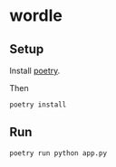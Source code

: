# wordle

## Setup

Install [poetry](https://python-poetry.org/docs/#installation).

Then

```shell
poetry install
```

## Run

```shell
poetry run python app.py
```
